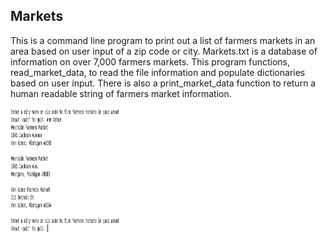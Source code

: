 ## Markets

This is a command line program to print out a list of farmers markets in an area based on user input of a zip code or city. Markets.txt is a database of
information on over 7,000 farmers markets. This program functions, read_market_data, to read the file information and populate
dictionaries based on user input. There is also a print_market_data function to return a human readable string of farmers market information. 

<img src="FarmersMarketExample.png" style="width:200px;height:200px;">
